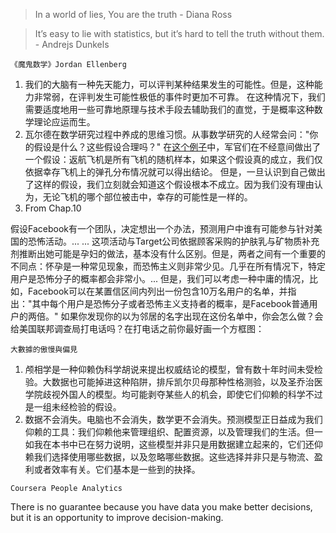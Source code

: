 > In a world of lies, You are the truth - Diana Ross

> It’s easy to lie with statistics, but it’s hard to tell the truth without them. - Andrejs Dunkels

`《魔鬼数学》Jordan Ellenberg`
1. 我们的大脑有一种先天能力，可以评判某种结果发生的可能性。但是，这种能力非常弱，在评判发生可能性极低的事件时更加不可靠。 在这种情况下，我们需要适度地用一些可靠地原理与技术手段去辅助我们的直觉，于是概率这种数学理论应运而生。 
2. 瓦尔德在数学研究过程中养成的思维习惯。从事数学研究的人经常会问："你的假设是什么？这些假设合理吗？"
在[这个例子](https://www.geckoboard.com/learn/data-literacy/statistical-fallacies/survivorship-bias/)中，军官们在不经意间做出了一个假设：返航飞机是所有飞机的随机样本，如果这个假设真的成立，我们仅依据幸存飞机上的弹孔分布情况就可以得出结论。
但是，一旦认识到自己做出了这样的假设，我们立刻就会知道这个假设根本不成立。因为我们没有理由认为，无论飞机的哪个部位被击中，幸存的可能性是一样的。
3. From Chap.10 

  假设Facebook有一个团队，决定想出一个办法，预测用户中谁有可能参与针对美国的恐怖活动。... ... 这项活动与Target公司依据顾客采购的护肤乳与矿物质补充剂推断出她可能是孕妇的做法，基本没有什么区别。但是，两者之间有一个重要的不同点：怀孕是一种常见现象，而恐怖主义则非常少见。几乎在所有情况下，特定用户是恐怖分子的概率都会非常小。... 但是，我们可以考虑一种中庸的情况，比如，Facebook可以在某置信区间内列出一份包含10万名用户的名单，并指出："其中每个用户是恐怖分子或者恐怖主义支持者的概率，是Facebook普通用户的两倍。"
  如果你发现你的以为邻居的名字出现在这份名单中，你会怎么做？会给美国联邦调查局打电话吗？在打电话之前你最好画一个方框图：

`大數據的傲慢與偏見`
1. 颅相学是一种仰赖伪科学胡说来提出权威结论的模型，曾有数十年时间未受检验。大数据也可能掉进这种陷阱，排斥凯尔贝母那种性格测验，以及圣乔治医学院歧视外国人的模型。均可能剥夺某些人的机会，即使它们仰赖的科学不过是一组未经检验的假设。
2. 数据不会消失。电脑也不会消失，数学更不会消失。预测模型正日益成为我们仰赖的工具：我们仰赖他来管理组织、配置资源，以及管理我们的生活。但一如我在本书中已在努力说明，这些模型并非只是用数据建立起来的，它们还仰赖我们选择使用哪些数据，以及忽略哪些数据。这些选择并非只是与物流、盈利或者效率有关。它们基本是一些到的抉择。

`Coursera People Analytics`

There is no guarantee because you have data you make better decisions, but it is an opportunity to improve decision-making.
